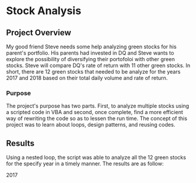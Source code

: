 # Stock Analysis
## Project Overview
My good friend Steve needs some help analyzing green stocks for his parent's portfolio. His parents had invested in DQ and Steve wants to explore the possibility of diversifying their portofoloi with other green stocks. Steve will compare DQ's rate of return with 11 other green stocks. In short, there are 12 green stocks that needed to be analyze for the years 2017 and 2018 based on their total daily volume and rate of return. 
### Purpose
The project's purpose has two parts. First, to analyze multiple stocks using a scripted code in VBA and second, once complete, find a more efficient way of rewriting the code so as to lessen the run time. The concept of this project was to learn about loops, design patterns, and reusing codes. 
## Results
Using a nested loop, the script was able to analyze all the 12 green stocks for the specify year in a timely manner. The results are as follow:

2017
